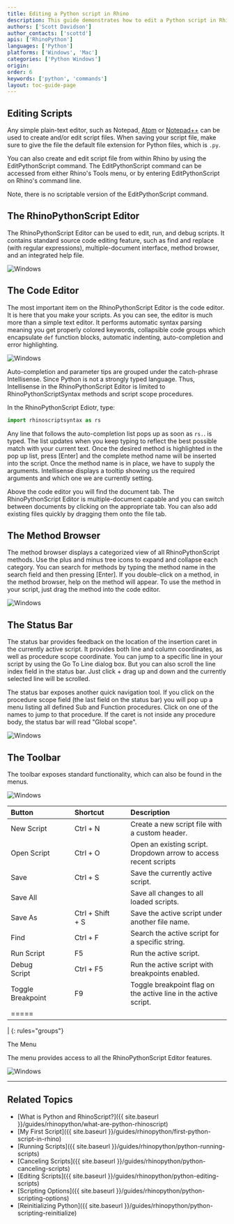 ```yaml
---
title: Editing a Python script in Rhino
description: This guide demonstrates how to edit a Python script in Rhino.
authors: ['Scott Davidson']
author_contacts: ['scottd']
apis: ['RhinoPython']
languages: ['Python']
platforms: ['Windows', 'Mac']
categories: ['Python Windows']
origin:
order: 6
keywords: ['python', 'commands']
layout: toc-guide-page
---
```


## Editing Scripts

Any simple plain-text editor, such as Notepad, [Atom](https://atom.io/) or [Notepad++](https://notepad-plus-plus.org/) can be used to create and/or edit script files.  When saving your script file, make sure to give the file the default file extension for Python files, which is `.py`.

You can also create and edit script file from within Rhino by using the EditPythonScript command.  The EditPythonScript command can be accessed from either Rhino's Tools menu, or by entering EditPythonScript on Rhino's command line.

Note, there is no scriptable version of the EditPythonScript command.

## The RhinoPythonScript Editor

The RhinoPythonScript Editor can be used to edit, run, and debug scripts. It contains standard source code editing feature, such as find and replace (with regular expressions), multiple-document interface, method browser, and an integrated help file.

<img src="{{ site.baseurl }}/images/pythoneditor.png" alt="Windows">

## The Code Editor

The most important item on the RhinoPythonScript Editor is the code editor. It is here that you make your scripts. As you can see, the editor is much more than a simple text editor. It performs automatic syntax parsing meaning you get properly colored keywords, collapsible code groups which encapsulate `def` function blocks, automatic indenting, auto-completion and error highlighting.

<img src="{{ site.baseurl }}/images/pythoneditor-code-editor.png" alt="Windows">

Auto-completion and parameter tips are grouped under the catch-phrase Intellisense. Since Python is not a strongly typed language. Thus, Intellisense in the RhinoPythonScript Editor is limited to RhinoPythonScriptSyntax methods and script scope procedures.

In the RhinoPythonScript Ediotr, type:

```python
import rhinoscriptsyntax as rs
```

Any line that follows the auto-completion list pops up as soon as `rs.`. is typed. The list updates when you keep typing to reflect the best possible match with your current text. Once the desired method is highlighted in the pop up list, press [Enter] and the complete method name will be inserted into the script. Once the method name is in place, we have to supply the arguments. Intellisense displays a tooltip showing us the required arguments and which one we are currently setting. 

Above the code editor you will find the document tab. The RhinoPythonScript Editor is multiple-document capable and you can switch between documents by clicking on the appropriate tab. You can also add existing files quickly by dragging them onto the file tab.

## The Method Browser

The method browser displays a categorized view of all RhinoPythonScript methods. Use the plus and minus tree icons to expand and collapse each category. You can search for methods by typing the method name in the search field and then pressing [Enter]. If you double-click on a method, in the method browser, help on the method will appear. To use the method in your script, just drag the method into the code editor.

<img src="{{ site.baseurl }}/images/pythoneditor-module-browser.png" alt="Windows">

## The Status Bar

The status bar provides feedback on the location of the insertion caret in the currently active script. It provides both line and column coordinates, as well as procedure scope coordinate. You can jump to a specific line in your script by using the Go To Line dialog box. But you can also scroll the line index field in the status bar. Just click + drag up and down and the currently selected line will be scrolled. 

The status bar exposes another quick navigation tool. If you click on the procedure scope field (the last field on the status bar) you will pop up a menu listing all defined Sub and Function procedures. Click on one of the names to jump to that procedure. If the caret is not inside any procedure body, the status bar will read "Global scope". 

<img src="{{ site.baseurl }}/images/pythoneditor-output-window.png" alt="Windows">

## The Toolbar

The toolbar exposes standard functionality, which can also be found in the menus.

<img src="{{ site.baseurl }}/images/pythoneditor-toolbar.png" alt="Windows">

| Button | | |Shortcut | | |  Description |
|:--------|:-:|:-:|:-|:-:|:-:|:--------|
| New Script| | | Ctrl + N | | | Create a new script file with a custom header.   |
| Open Script  | | | Ctrl + O | | | Open an existing script. Dropdown arrow to access recent scripts |
| Save   | | | Ctrl + S | | | Save the currently active script.   |
| Save All   | | |   | | | Save all changes to all loaded scripts.   |
| Save As   | | | Ctrl + Shift + S | | | Save the active script under another file name.   |
| Find   | | | Ctrl + F| | | Search the active script for a specific string.   |
| Run Script  | | | F5 | | | Run the active script.   |
| Debug Script   | | | Ctrl + F5 | | | Run the active script with breakpoints enabled.  |
| Toggle Breakpoint   | | | F9 | | | Toggle breakpoint flag on the active line in the active script.   |
|=====
|
{: rules="groups"}

The Menu

The menu provides access to all the RhinoPythonScript Editor features.

<img src="{{ site.baseurl }}/images/pythoneditor-menubar.png" alt="Windows">

---

## Related Topics

- [What is Python and RhinoScript?]({{ site.baseurl }}/guides/rhinopython/what-are-python-rhinoscript)
- [My First Script]({{ site.baseurl }}/guides/rhinopython/first-python-script-in-rhino)
- [Running Scripts]({{ site.baseurl }}/guides/rhinopython/python-running-scripts)
- [Canceling Scripts]({{ site.baseurl }}/guides/rhinopython/python-canceling-scripts)
- [Editing Scripts]({{ site.baseurl }}/guides/rhinopython/python-editing-scripts)
- [Scripting Options]({{ site.baseurl }}/guides/rhinopython/python-scripting-options)
- [Reinitializing Python]({{ site.baseurl }}/guides/rhinopython/python-scripting-reinitialize)
